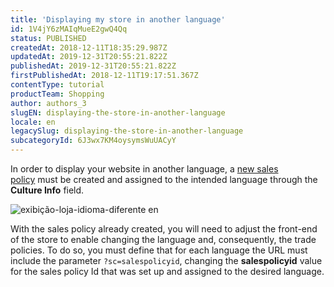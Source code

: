 ```yaml
---
title: 'Displaying my store in another language'
id: 1V4jY6zMAIqMueE2gwQ4Qq
status: PUBLISHED
createdAt: 2018-12-11T18:35:29.987Z
updatedAt: 2019-12-31T20:55:21.822Z
publishedAt: 2019-12-31T20:55:21.822Z
firstPublishedAt: 2018-12-11T19:17:51.367Z
contentType: tutorial
productTeam: Shopping
author: authors_3
slugEN: displaying-the-store-in-another-language
locale: en
legacySlug: displaying-the-store-in-another-language
subcategoryId: 6J3wx7KM4oysymsWuUACyY
---
```


In order to display your website in another language, a [new sales policy](/en/tutorial/configuring-a-marketplace-sales-policy/) must be created and assigned to the intended language through the __Culture Info__ field. 

![exibição-loja-idioma-diferente en](//images.ctfassets.net/alneenqid6w5/38da6HQyM0Sq2KaeoQUemC/0a14f342af87aaf865431e95a2ebad36/exibi____o-loja-outra-l__ngua_en.png)

With the sales policy already created, you will need to adjust the front-end of the store to enable changing the language and, consequently, the trade policies. 
To do so, you must define that for each language the URL must include the parameter `?sc=salespolicyid`, changing the __salespolicyid__ value for the sales policy Id that was set up and assigned to the desired language. 
